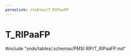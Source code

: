 ```yaml
---
permalink: /tables/T_RIPaaFP
---
```

# T\_RIPaaFP
<!-- SPDX-License-Identifier: MPL-2.0 -->

<!-- ATTENTION : Ne pas supprimer ou modifier la ligne ci-dessous -->
#include "snds/tables/.schemas/PMSI RIP/T_RIPaaFP.md"
<!-- ATTENTION : Ne pas supprimer ou modifier la ligne ci-dessus -->

